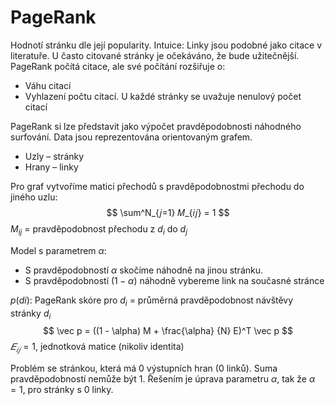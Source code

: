 # PageRank
Hodnotí stránku dle její popularity. Intuice: Linky jsou podobné jako citace v literatuře. U často citované stránky je očekáváno, že bude užitečnější. PageRank počítá citace, ale své počítání rozšiřuje o: 
- Váhu citací
- Vyhlazení počtu citací. U každé stránky se uvažuje nenulový počet citací

PageRank si lze představit jako výpočet pravděpodobnosti náhodného surfování. Data jsou reprezentována orientovaným grafem. 
- Uzly – stránky
- Hrany – linky

Pro graf vytvoříme matici přechodů s pravděpodobnostmi přechodu do jiného uzlu:
$$
\sum^N_{𝑗=1} 𝑀_{𝑖𝑗} = 1
$$
$M_{ij}$ = pravděpodobnost přechodu z $d_i$ do $d_j$

Model s parametrem $\alpha$:
- S pravděpodobností $\alpha$ skočíme náhodně na jinou stránku.
- S pravděpodobností $(1 - \alpha)$ náhodně vybereme link na současné stránce

$p(di)$: PageRank skóre pro $d_i$ = průměrná pravděpodobnost návštěvy stránky $d_i$
$$
\vec p = ((1 - \alpha) M + \frac{\alpha} {N} E)^T \vec p  
$$
$𝐸_{𝑖𝑗} = 1$, jednotková matice (nikoliv identita)

Problém se stránkou, která má 0 výstupních hran (0 linků). Suma pravděpodobností nemůže být 1. Řešením je úprava parametru $\alpha$, tak že $\alpha = 1$, pro stránky s 0 linky.